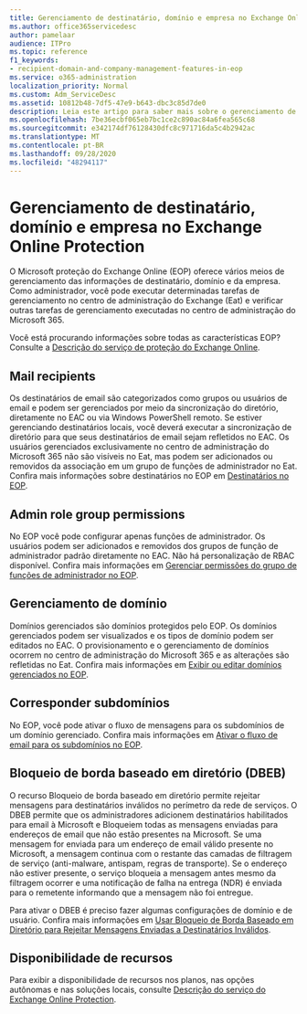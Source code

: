 ```yaml
---
title: Gerenciamento de destinatário, domínio e empresa no Exchange Online Protection
ms.author: office365servicedesc
author: pamelaar
audience: ITPro
ms.topic: reference
f1_keywords:
- recipient-domain-and-company-management-features-in-eop
ms.service: o365-administration
localization_priority: Normal
ms.custom: Adm_ServiceDesc
ms.assetid: 10812b48-7df5-47e9-b643-dbc3c85d7de0
description: Leia este artigo para saber mais sobre o gerenciamento de destinatário, domínio e empresa no Microsoft Exchange Online Protection (EOP).
ms.openlocfilehash: 7be36ecbf065eb7bc1ce2c890ac84a6fea565c68
ms.sourcegitcommit: e342174df76128430dfc8c971716da5c4b2942ac
ms.translationtype: MT
ms.contentlocale: pt-BR
ms.lasthandoff: 09/28/2020
ms.locfileid: "48294117"
---
```

# <a name="recipient-domain-and-company-management-in-exchange-online-protection"></a>Gerenciamento de destinatário, domínio e empresa no Exchange Online Protection

O Microsoft proteção do Exchange Online (EOP) oferece vários meios de gerenciamento das informações de destinatário, domínio e da empresa. Como administrador, você pode executar determinadas tarefas de gerenciamento no centro de administração do Exchange (Eat) e verificar outras tarefas de gerenciamento executadas no centro de administração do Microsoft 365.
  
Você está procurando informações sobre todas as características EOP? Consulte a [Descrição do serviço de proteção do Exchange Online](exchange-online-protection-service-description.md).
  
## <a name="mail-recipients"></a>Mail recipients

Os destinatários de email são categorizados como grupos ou usuários de email e podem ser gerenciados por meio da sincronização do diretório, diretamente no EAC ou via Windows PowerShell remoto. Se estiver gerenciando destinatários locais, você deverá executar a sincronização de diretório para que seus destinatários de email sejam refletidos no EAC. Os usuários gerenciados exclusivamente no centro de administração do Microsoft 365 não são visíveis no Eat, mas podem ser adicionados ou removidos da associação em um grupo de funções de administrador no Eat. Confira mais informações sobre destinatários no EOP em [Destinatários no EOP](https://go.microsoft.com/fwlink/p/?LinkId=280011).
  
## <a name="admin-role-group-permissions"></a>Admin role group permissions

No EOP você pode configurar apenas funções de administrador. Os usuários podem ser adicionados e removidos dos grupos de função de administrador padrão diretamente no EAC. Não há personalização de RBAC disponível. Confira mais informações em [Gerenciar permissões do grupo de funções de administrador no EOP](https://go.microsoft.com/fwlink/p/?LinkId=282238).
  
## <a name="domain-management"></a>Gerenciamento de domínio

Domínios gerenciados são domínios protegidos pelo EOP. Os domínios gerenciados podem ser visualizados e os tipos de domínio podem ser editados no EAC. O provisionamento e o gerenciamento de domínios ocorrem no centro de administração do Microsoft 365 e as alterações são refletidas no Eat. Confira mais informações em [Exibir ou editar domínios gerenciados no EOP](https://go.microsoft.com/fwlink/p/?LinkId=282239).
  
## <a name="match-subdomains"></a>Corresponder subdomínios

No EOP, você pode ativar o fluxo de mensagens para os subdomínios de um domínio gerenciado. Confira mais informações em [Ativar o fluxo de email para os subdomínios no EOP](https://go.microsoft.com/fwlink/p/?LinkId=397213). 
  
## <a name="directory-based-edge-blocking-dbeb"></a>Bloqueio de borda baseado em diretório (DBEB)

O recurso Bloqueio de borda baseado em diretório permite rejeitar mensagens para destinatários inválidos no perímetro da rede de serviços. O DBEB permite que os administradores adicionem destinatários habilitados para email à Microsoft e Bloqueiem todas as mensagens enviadas para endereços de email que não estão presentes na Microsoft. Se uma mensagem for enviada para um endereço de email válido presente no Microsoft, a mensagem continua com o restante das camadas de filtragem de serviço (anti-malware, antispam, regras de transporte). Se o endereço não estiver presente, o serviço bloqueia a mensagem antes mesmo da filtragem ocorrer e uma notificação de falha na entrega (NDR) é enviada para o remetente informando que a mensagem não foi entregue. 
  
Para ativar o DBEB é preciso fazer algumas configurações de domínio e de usuário. Confira mais informações em [Usar Bloqueio de Borda Baseado em Diretório para Rejeitar Mensagens Enviadas a Destinatários Inválidos](https://go.microsoft.com/fwlink/p/?LinkId=390676).
  
## <a name="feature-availability"></a>Disponibilidade de recursos

Para exibir a disponibilidade de recursos nos planos, nas opções autônomas e nas soluções locais, consulte [Descrição do serviço do Exchange Online Protection](exchange-online-protection-service-description.md).
